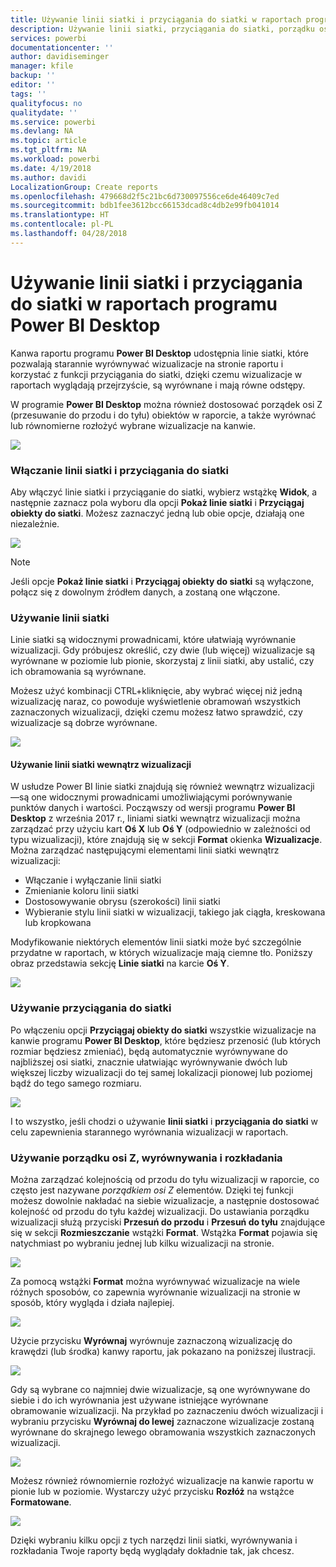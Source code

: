 ```yaml
---
title: Używanie linii siatki i przyciągania do siatki w raportach programu Power BI Desktop
description: Używanie linii siatki, przyciągania do siatki, porządku osi Z, wyrównania i rozkładania w raportach programu Power BI Desktop
services: powerbi
documentationcenter: ''
author: davidiseminger
manager: kfile
backup: ''
editor: ''
tags: ''
qualityfocus: no
qualitydate: ''
ms.service: powerbi
ms.devlang: NA
ms.topic: article
ms.tgt_pltfrm: NA
ms.workload: powerbi
ms.date: 4/19/2018
ms.author: davidi
LocalizationGroup: Create reports
ms.openlocfilehash: 479668d2f5c21bc6d730097556ce6de46409c7ed
ms.sourcegitcommit: bdb1fee3612bcc66153dcad8c4db2e99fb041014
ms.translationtype: HT
ms.contentlocale: pl-PL
ms.lasthandoff: 04/28/2018
---
```

# <a name="use-gridlines-and-snap-to-grid-in-power-bi-desktop-reports"></a>Używanie linii siatki i przyciągania do siatki w raportach programu Power BI Desktop
Kanwa raportu programu **Power BI Desktop** udostępnia linie siatki, które pozwalają starannie wyrównywać wizualizacje na stronie raportu i korzystać z funkcji przyciągania do siatki, dzięki czemu wizualizacje w raportach wyglądają przejrzyście, są wyrównane i mają równe odstępy.

W programie **Power BI Desktop** można również dostosować porządek osi Z (przesuwanie do przodu i do tyłu) obiektów w raporcie, a także wyrównać lub równomierne rozłożyć wybrane wizualizacje na kanwie.

![](media/desktop-gridlines-snap-to-grid/snap-to-grid_0.png)

### <a name="enabling-gridlines-and-snap-to-grid"></a>Włączanie linii siatki i przyciągania do siatki
Aby włączyć linie siatki i przyciąganie do siatki, wybierz wstążkę **Widok**, a następnie zaznacz pola wyboru dla opcji **Pokaż linie siatki** i **Przyciągaj obiekty do siatki**. Możesz zaznaczyć jedną lub obie opcje, działają one niezależnie.

![](media/desktop-gridlines-snap-to-grid/snap-to-grid_1.png)

> [!NOTE]
> Jeśli opcje **Pokaż linie siatki** i **Przyciągaj obiekty do siatki** są wyłączone, połącz się z dowolnym źródłem danych, a zostaną one włączone.
> 
> 

### <a name="using-gridlines"></a>Używanie linii siatki
Linie siatki są widocznymi prowadnicami, które ułatwiają wyrównanie wizualizacji. Gdy próbujesz określić, czy dwie (lub więcej) wizualizacje są wyrównane w poziomie lub pionie, skorzystaj z linii siatki, aby ustalić, czy ich obramowania są wyrównane.

Możesz użyć kombinacji CTRL+kliknięcie, aby wybrać więcej niż jedną wizualizację naraz, co powoduje wyświetlenie obramowań wszystkich zaznaczonych wizualizacji, dzięki czemu możesz łatwo sprawdzić, czy wizualizacje są dobrze wyrównane.

![](media/desktop-gridlines-snap-to-grid/snap-to-grid_2.png)

#### <a name="using-gridlines-inside-visuals"></a>Używanie linii siatki wewnątrz wizualizacji
W usłudze Power BI linie siatki znajdują się również wewnątrz wizualizacji —są one widocznymi prowadnicami umożliwiającymi porównywanie punktów danych i wartości. Począwszy od wersji programu **Power BI Desktop** z września 2017 r., liniami siatki wewnątrz wizualizacji można zarządzać przy użyciu kart **Oś X** lub **Oś Y** (odpowiednio w zależności od typu wizualizacji), które znajdują się w sekcji **Format** okienka **Wizualizacje**. Można zarządzać następującymi elementami linii siatki wewnątrz wizualizacji:

* Włączanie i wyłączanie linii siatki
* Zmienianie koloru linii siatki
* Dostosowywanie obrysu (szerokości) linii siatki
* Wybieranie stylu linii siatki w wizualizacji, takiego jak ciągła, kreskowana lub kropkowana

Modyfikowanie niektórych elementów linii siatki może być szczególnie przydatne w raportach, w których wizualizacje mają ciemne tło. Poniższy obraz przedstawia sekcję **Linie siatki** na karcie **Oś Y**.

![](media/desktop-gridlines-snap-to-grid/snap-to-grid_9.png)

### <a name="using-snap-to-grid"></a>Używanie przyciągania do siatki
Po włączeniu opcji **Przyciągaj obiekty do siatki** wszystkie wizualizacje na kanwie programu **Power BI Desktop**, które będziesz przenosić (lub których rozmiar będziesz zmieniać), będą automatycznie wyrównywane do najbliższej osi siatki, znacznie ułatwiając wyrównywanie dwóch lub większej liczby wizualizacji do tej samej lokalizacji pionowej lub poziomej bądź do tego samego rozmiaru.

![](media/desktop-gridlines-snap-to-grid/snap-to-grid_3.png)

I to wszystko, jeśli chodzi o używanie **linii siatki** i **przyciągania do siatki** w celu zapewnienia starannego wyrównania wizualizacji w raportach.

### <a name="using-z-order-align-and-distribute"></a>Używanie porządku osi Z, wyrównywania i rozkładania
Można zarządzać kolejnością od przodu do tyłu wizualizacji w raporcie, co często jest nazywane *porządkiem osi Z* elementów. Dzięki tej funkcji możesz dowolnie nakładać na siebie wizualizacje, a następnie dostosować kolejność od przodu do tyłu każdej wizualizacji. Do ustawiania porządku wizualizacji służą przyciski **Przesuń do przodu** i **Przesuń do tyłu** znajdujące się w sekcji **Rozmieszczanie** wstążki **Format**. Wstążka **Format** pojawia się natychmiast po wybraniu jednej lub kilku wizualizacji na stronie.

![](media/desktop-gridlines-snap-to-grid/snap-to-grid_4.png)

Za pomocą wstążki **Format** można wyrównywać wizualizacje na wiele różnych sposobów, co zapewnia wyrównanie wizualizacji na stronie w sposób, który wygląda i działa najlepiej.

![](media/desktop-gridlines-snap-to-grid/snap-to-grid_5.png)

Użycie przycisku **Wyrównaj** wyrównuje zaznaczoną wizualizację do krawędzi (lub środka) kanwy raportu, jak pokazano na poniższej ilustracji.

![](media/desktop-gridlines-snap-to-grid/snap-to-grid_6.png)

Gdy są wybrane co najmniej dwie wizualizacje, są one wyrównywane do siebie i do ich wyrównania jest używane istniejące wyrównane obramowanie wizualizacji. Na przykład po zaznaczeniu dwóch wizualizacji i wybraniu przycisku **Wyrównaj do lewej** zaznaczone wizualizacje zostaną wyrównane do skrajnego lewego obramowania wszystkich zaznaczonych wizualizacji.

![](media/desktop-gridlines-snap-to-grid/snap-to-grid_7.png)

Możesz również równomiernie rozłożyć wizualizacje na kanwie raportu w pionie lub w poziomie. Wystarczy użyć przycisku **Rozłóż** na wstążce **Formatowane**.

![](media/desktop-gridlines-snap-to-grid/snap-to-grid_8.png)

Dzięki wybraniu kilku opcji z tych narzędzi linii siatki, wyrównywania i rozkładania Twoje raporty będą wyglądały dokładnie tak, jak chcesz.

